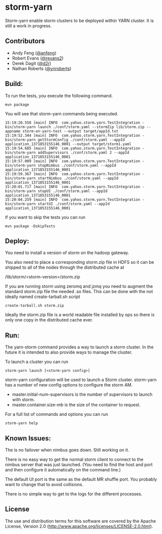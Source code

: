 <!--
  Copyright (c) 2013 Yahoo! Inc. All Rights Reserved.

  Licensed under the Apache License, Version 2.0 (the "License");
  you may not use this file except in compliance with the License.
  You may obtain a copy of the License at

    http://www.apache.org/licenses/LICENSE-2.0

  Unless required by applicable law or agreed to in writing, software
  distributed under the License is distributed on an "AS IS" BASIS,
  WITHOUT WARRANTIES OR CONDITIONS OF ANY KIND, either express or implied.
  See the License for the specific language governing permissions and
  limitations under the License. See accompanying LICENSE file.
-->
storm-yarn
=================
Storm-yarn enable storm clusters to be deployed within YARN cluster.  It is still a work
in progress.


## Contributors

* Andy Feng ([@anfeng](https://github.com/anfeng))
* Robert Evans ([@revans2](https://github.com/revans2))
* Derek Dagit ([@d2r](https://github.com/d2r))
* Nathan Roberts ([@ynroberts](https://github.com/ynroberts))

## Build:

To run the tests,  you execute the following command. 

    mvn package

You will see that storm-yarn commands being executed.
<pre><code>15:19:20.550 [main] INFO  com.yahoo.storm.yarn.TestIntegration - bin/storm-yarn launch ./conf/storm.yaml --stormZip lib/storm.zip --appname storm-on-yarn-test --output target/appId.txt
15:19:52.344 [main] INFO  com.yahoo.storm.yarn.TestIntegration - bin/storm-yarn getStormConfig ./conf/storm.yaml --appId application_1371853155146_0001 --output target/storm1.yaml
15:19:54.685 [main] INFO  com.yahoo.storm.yarn.TestIntegration - bin/storm-yarn addSupervisors ./conf/storm.yaml 2 --appId application_1371853155146_0001
15:19:57.009 [main] INFO  com.yahoo.storm.yarn.TestIntegration - bin/storm-yarn stopNimbus ./conf/storm.yaml --appId application_1371853155146_0001
15:19:59.367 [main] INFO  com.yahoo.storm.yarn.TestIntegration - bin/storm-yarn startNimbus ./conf/storm.yaml --appId application_1371853155146_0001
15:20:01.717 [main] INFO  com.yahoo.storm.yarn.TestIntegration - bin/storm-yarn stopUI ./conf/storm.yaml --appId application_1371853155146_0001
15:20:04.259 [main] INFO  com.yahoo.storm.yarn.TestIntegration - bin/storm-yarn startUI ./conf/storm.yaml --appId application_1371853155146_0001
</code></pre>

If you want to skip the tests you can run

    mvn package -DskipTests

## Deploy:

You need to install a version of storm on the hadoop gateway.

You also need to place a corresponding storm.zip file in HDFS so it can be
shipped to all of the nodes through the distributed cache at

/lib/storm/&lt;storm-version&gt;/storm.zip

If you are running storm using zeromq and jzmq you need to augment the standard
storm.zip file the needed .so files. This can be done with the not ideally
named create-tarball.sh script

    create-tarball.sh storm.zip

Ideally the storm.zip file is a world readable file installed by ops so there is
only one copy in the distributed cache ever.

## Run:

The yarn-storm command provides a way to launch a storm cluster.  In the future
it is intended to also provide ways to manage the cluster.

To launch a cluster you can run

    storm-yarn launch [<storm-yarn config>]

storm-yarn configuration will be used to launch a Storm cluster.
storm-yarn has a number of new config options to configure the storm AM.
   * master.initial-num-supervisors is the number of supervisors to launch with storm.
   * master.container.size-mb is the size of the container to request.

For a full list of commands and options you can run

    storm-yarn help

## Known Issues:

The is no failover when nimbus goes down. Still working on it.

There is no easy way to get the normal storm client to connect to the 
nimbus server that was just launched.  (You need to find the host and port
and then configure it automatically on the command line.)

The default UI port is the same as the default MR shuffle port.  You
probably want to change that to avoid collisions.

There is no simple way to get to the logs for the different processes.

## License

The use and distribution terms for this software are covered by the
Apache License, Version 2.0 (http://www.apache.org/licenses/LICENSE-2.0.html).

